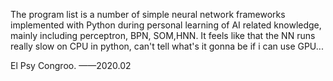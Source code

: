 The program list is a number of simple neural network frameworks implemented with Python during personal learning of AI related knowledge, mainly including perceptron, BPN, SOM,HNN. It feels like that the NN runs really slow on CPU in python, can't tell what's it gonna be if i can use GPU...

El Psy Congroo.
——2020.02
